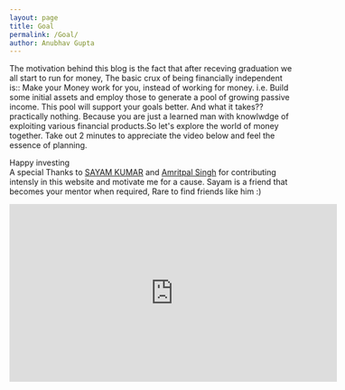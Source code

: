 ```yaml
---
layout: page
title: Goal
permalink: /Goal/
author: Anubhav Gupta
---
```

<style>

           .post-title{
              margin-top: 80px;
            }
            .wrapper a {
              text-decoration: none;
            }

            body {
              background-image: url(https://i.postimg.cc/Vk125xM6/rupixen-com-67cnyou-8-Gk-unsplash.jpgg);
              -webkit-background-size: cover;
              -moz-background-size: cover;
              -o-background-size: cover;
              background-size: cover;
            }

            .trigger {
              margin-top: 10px;
            }

            .trigger a {
              display: inline-block;
              position: relative;
              padding: 20px 5px;
              margin: 0px 20px;
              text-decoration: none;
            }

            .trigger a:before {
              content: "";
              position: absolute;
              width: 0;
              height: 2px;
              bottom: 0;
              left: 0;
              background-color: black;
              visibility: hidden;
              transition: all 0.3s ease-in-out;
            }

            .trigger a:hover:before {
              visibility: visible;
              width: 100%;
            }

            .site-title {
              padding: 10px;
              text-decoration: none;
            }

            .site-header {
              background-color: rgba(252, 250, 250);
              position: fixed;
              top:0;
              width: 100%;
            }

            .post-content {
              background-color: rgba(252, 250, 250, 0.9);
              padding: 50px 80px;
              text-align: justify;
            }

            footer {
              background-color: rgb(223, 219, 217);
            }

  /* body{ */
    /* background-image: url("https://i.postimg.cc/Vk125xM6/rupixen-com-67cnyou-8-Gk-unsplash.jpg"); */
  }
  body{
    background-image: url(https://i.postimg.cc/tgkVNk0N/marten-bjork-6d-W3xy-Qvc-YE-unsplash.jpg);
    -webkit-background-size: cover;
  -moz-background-size: cover;
  -o-background-size: cover;
  background-size: cover;
  }
  </style>
The motivation behind this blog is the fact that after receving graduation we all start to run for money, The basic crux of being financially independent is:: Make your Money work for you, instead of working for money.
i.e. Build some initial assets and employ those to generate a pool of growing passive income. This pool will support your goals better. And what it takes?? practically nothing. Because you are just a learned man with knowlwdge of exploiting various financial products.So let's explore the world of money together.
Take out 2 minutes to appreciate the video below and feel the essence of planning.

Happy investing
<br/>
A special Thanks to [SAYAM KUMAR](https://github.com/Sayam753) and [Amritpal Singh](https://github.com/Amritpal2001) for contributing intensly in this website and motivate me  for a cause. Sayam is a friend that becomes your mentor when required, Rare to find friends like him :)



<iframe width="580" height="315" src="https://www.youtube.com/embed/DHJED9XHblk" frameborder="0" allow="accelerometer; autoplay; encrypted-media; gyroscope; picture-in-picture" allowfullscreen></iframe>
